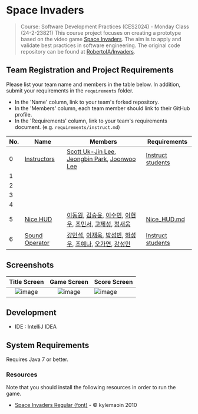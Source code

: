 # Space Invaders

> Course: Software Development Practices (CES2024) - Monday Class (24-2-23821)
This course project focuses on creating a prototype based on the video game [Space Invaders](https://en.wikipedia.org/wiki/Space_Invaders). The aim is to apply and validate best practices in software engineering. The original code repository can be found at [RobertoIA/Invaders](https://github.com/RobertoIA/Invaders).

## Team Registration and Project Requirements

Please list your team name and members in the table below. In addition, submit your requirements in the `requirements` folder.

- In the 'Name' column, link to your team's forked repository.
- In the 'Members' column, each team member should link to their GitHub profile.
- In the 'Requirements' column, link to your team's requirements document. (e.g. `requirements/instruct.md`)

| No.  | Name                                                         | Members                                                      | Requirements                                  |
| ---- | ------------------------------------------------------------ | ------------------------------------------------------------ | --------------------------------------------- |
| 0    | [Instructors](https://github.com/dev-jjjjjeong-bin/Invaders-SDP) | [Scott Uk-Jin Lee](https://github.com/scottukjinlee/scottukjinlee), [Jeongbin Park](https://github.com/dev-jjjjjeong-bin/dev-jjjjjeong-bin), [Joonwoo Lee](https://github.com/PurpleBananass/PurpleBananass) | [Instruct students](requirements/instruct.md) |
| 1    |                                                              |                                                              |                                               |
| 2    |                                                              |                                                              |                                               |
| 3    |                                                              |                                                              |                                               |
| 4    |                                                              |                                                              |                                               |
| 5   | [Nice HUD](https://github.com/DongWonLee2/Nice-HUD) | [이동원](https://github.com/DongWonLee2), [김승윤](https://github.com/yunsful), [이수민](https://github.com/dltnals1210), [이현우](https://github.com/LeeHyunWoo02), [조민서](https://github.com/min5421), [고제성](https://github.com/kojesung), [정새움](https://github.com/aeioiie) | [Nice_HUD.md](requirements/Nice_HUD.md) |
| 6    | [Sound Operator](https://github.com/Kang-Minseokk/Invaders-SDP.git)                                              | [강민석](https://github.com/Kang-Minseokk), [이재욱](https://github.com/limulu-k), [박성빈](https://github.com/SeongbinPark82), [하성우](https://github.com/sw02020), [조예나](https://github.com/YenaCho), [오가연](https://github.com/HY-OGY), [강성민](https://github.com/seongmin0244)       | [Instruct students](requirements/Sound_Operator.md)  |


## Screenshots

Title Screen               |  Game Screen              | Score Screen
:-------------------------:|:-------------------------:|:---------
![image](https://user-images.githubusercontent.com/69495129/136980139-7ad6adab-3f11-4711-b0a6-341080aa3361.png)   |  ![image](https://user-images.githubusercontent.com/69495129/136980236-c5d9ef85-f09a-47a7-b9d9-948f7b624002.png)|![image](https://user-images.githubusercontent.com/69495129/136980681-93dcadaf-08cb-48d8-90c9-68c651a115c9.png)


## Development

- IDE : IntelliJ IDEA

## System Requirements
Requires Java 7 or better.

### Resources

Note that you should install the following resources in order to run the game.


- [Space Invaders Regular (font)](http://www.fonts2u.com/space-invaders-regular.font) - &copy; kylemaoin 2010
